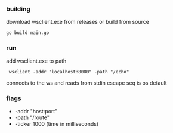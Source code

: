 ### building
download wsclient.exe from releases or build from source
 ```shell
 go build main.go
 ```
### run 
add wsclient.exe to path
```shell
 wsclient -addr "localhost:8080" -path "/echo"
```
connects to the ws and reads from stdin
escape seq is os default

### flags
- -addr "host:port"
- -path "/route"
- -ticker 1000  (time in milliseconds)

